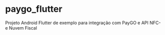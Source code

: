 # paygo_flutter
Projeto Android Flutter de exemplo para integração com PayGO e API NFC-e Nuvem Fiscal
